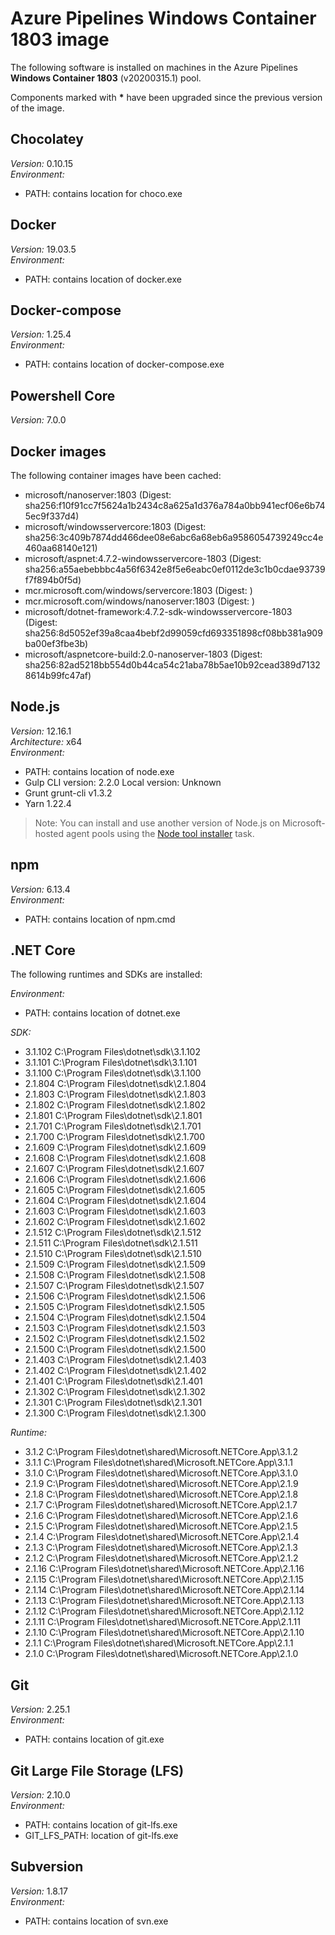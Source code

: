 # Azure Pipelines Windows Container 1803 image

The following software is installed on machines in the Azure Pipelines **Windows Container 1803** (v20200315.1) pool.

Components marked with **\*** have been upgraded since the previous version of the image.


## Chocolatey

_Version:_ 0.10.15<br/>
_Environment:_
* PATH: contains location for choco.exe

## Docker

_Version:_ 19.03.5<br/>
_Environment:_
* PATH: contains location of docker.exe

## Docker-compose

_Version:_ 1.25.4<br/>
_Environment:_
* PATH: contains location of docker-compose.exe

## Powershell Core

_Version:_ 7.0.0<br/>

## Docker images

The following container images have been cached:
* microsoft/nanoserver:1803 (Digest: sha256:f10f91cc7f5624a1b2434c8a625a1d376a784a0bb941ecf06e6b745ec9f337d4)
* microsoft/windowsservercore:1803 (Digest: sha256:3c409b7874dd466dee08e6abc6a68eb6a9586054739249cc4e460aa68140e121)
* microsoft/aspnet:4.7.2-windowsservercore-1803 (Digest: sha256:a55aebebbbc4a56f6342e8f5e6eabc0ef0112de3c1b0cdae93739f7f894b0f5d)
* mcr.microsoft.com/windows/servercore:1803 (Digest: <none>)
* mcr.microsoft.com/windows/nanoserver:1803 (Digest: <none>)
* microsoft/dotnet-framework:4.7.2-sdk-windowsservercore-1803 (Digest: sha256:8d5052ef39a8caa4bebf2d99059cfd693351898cf08bb381a909ba00ef3fbe3b)
* microsoft/aspnetcore-build:2.0-nanoserver-1803 (Digest: sha256:82ad5218bb554d0b44ca54c21aba78b5ae10b92cead389d71328614b99fc47af)

## Node.js

_Version:_ 12.16.1<br/>
_Architecture:_ x64<br/>
_Environment:_
* PATH: contains location of node.exe<br/>
* Gulp CLI version: 2.2.0 Local version: Unknown<br/>
* Grunt grunt-cli v1.3.2<br/>
* Yarn 1.22.4<br/>

> Note: You can install and use another version of Node.js on Microsoft-hosted agent pools using the [Node tool installer](https://docs.microsoft.com/vsts/pipelines/tasks/tool/node-js) task.

## npm

_Version:_ 6.13.4<br/>
_Environment:_
* PATH: contains location of npm.cmd

## .NET Core

The following runtimes and SDKs are installed:

_Environment:_
* PATH: contains location of dotnet.exe

_SDK:_
* 3.1.102 C:\Program Files\dotnet\sdk\3.1.102
* 3.1.101 C:\Program Files\dotnet\sdk\3.1.101
* 3.1.100 C:\Program Files\dotnet\sdk\3.1.100
* 2.1.804 C:\Program Files\dotnet\sdk\2.1.804
* 2.1.803 C:\Program Files\dotnet\sdk\2.1.803
* 2.1.802 C:\Program Files\dotnet\sdk\2.1.802
* 2.1.801 C:\Program Files\dotnet\sdk\2.1.801
* 2.1.701 C:\Program Files\dotnet\sdk\2.1.701
* 2.1.700 C:\Program Files\dotnet\sdk\2.1.700
* 2.1.609 C:\Program Files\dotnet\sdk\2.1.609
* 2.1.608 C:\Program Files\dotnet\sdk\2.1.608
* 2.1.607 C:\Program Files\dotnet\sdk\2.1.607
* 2.1.606 C:\Program Files\dotnet\sdk\2.1.606
* 2.1.605 C:\Program Files\dotnet\sdk\2.1.605
* 2.1.604 C:\Program Files\dotnet\sdk\2.1.604
* 2.1.603 C:\Program Files\dotnet\sdk\2.1.603
* 2.1.602 C:\Program Files\dotnet\sdk\2.1.602
* 2.1.512 C:\Program Files\dotnet\sdk\2.1.512
* 2.1.511 C:\Program Files\dotnet\sdk\2.1.511
* 2.1.510 C:\Program Files\dotnet\sdk\2.1.510
* 2.1.509 C:\Program Files\dotnet\sdk\2.1.509
* 2.1.508 C:\Program Files\dotnet\sdk\2.1.508
* 2.1.507 C:\Program Files\dotnet\sdk\2.1.507
* 2.1.506 C:\Program Files\dotnet\sdk\2.1.506
* 2.1.505 C:\Program Files\dotnet\sdk\2.1.505
* 2.1.504 C:\Program Files\dotnet\sdk\2.1.504
* 2.1.503 C:\Program Files\dotnet\sdk\2.1.503
* 2.1.502 C:\Program Files\dotnet\sdk\2.1.502
* 2.1.500 C:\Program Files\dotnet\sdk\2.1.500
* 2.1.403 C:\Program Files\dotnet\sdk\2.1.403
* 2.1.402 C:\Program Files\dotnet\sdk\2.1.402
* 2.1.401 C:\Program Files\dotnet\sdk\2.1.401
* 2.1.302 C:\Program Files\dotnet\sdk\2.1.302
* 2.1.301 C:\Program Files\dotnet\sdk\2.1.301
* 2.1.300 C:\Program Files\dotnet\sdk\2.1.300

_Runtime:_
* 3.1.2 C:\Program Files\dotnet\shared\Microsoft.NETCore.App\3.1.2
* 3.1.1 C:\Program Files\dotnet\shared\Microsoft.NETCore.App\3.1.1
* 3.1.0 C:\Program Files\dotnet\shared\Microsoft.NETCore.App\3.1.0
* 2.1.9 C:\Program Files\dotnet\shared\Microsoft.NETCore.App\2.1.9
* 2.1.8 C:\Program Files\dotnet\shared\Microsoft.NETCore.App\2.1.8
* 2.1.7 C:\Program Files\dotnet\shared\Microsoft.NETCore.App\2.1.7
* 2.1.6 C:\Program Files\dotnet\shared\Microsoft.NETCore.App\2.1.6
* 2.1.5 C:\Program Files\dotnet\shared\Microsoft.NETCore.App\2.1.5
* 2.1.4 C:\Program Files\dotnet\shared\Microsoft.NETCore.App\2.1.4
* 2.1.3 C:\Program Files\dotnet\shared\Microsoft.NETCore.App\2.1.3
* 2.1.2 C:\Program Files\dotnet\shared\Microsoft.NETCore.App\2.1.2
* 2.1.16 C:\Program Files\dotnet\shared\Microsoft.NETCore.App\2.1.16
* 2.1.15 C:\Program Files\dotnet\shared\Microsoft.NETCore.App\2.1.15
* 2.1.14 C:\Program Files\dotnet\shared\Microsoft.NETCore.App\2.1.14
* 2.1.13 C:\Program Files\dotnet\shared\Microsoft.NETCore.App\2.1.13
* 2.1.12 C:\Program Files\dotnet\shared\Microsoft.NETCore.App\2.1.12
* 2.1.11 C:\Program Files\dotnet\shared\Microsoft.NETCore.App\2.1.11
* 2.1.10 C:\Program Files\dotnet\shared\Microsoft.NETCore.App\2.1.10
* 2.1.1 C:\Program Files\dotnet\shared\Microsoft.NETCore.App\2.1.1
* 2.1.0 C:\Program Files\dotnet\shared\Microsoft.NETCore.App\2.1.0

## Git

_Version:_ 2.25.1<br/>
_Environment:_
* PATH: contains location of git.exe

## Git Large File Storage (LFS)

_Version:_ 2.10.0<br/>
_Environment:_
* PATH: contains location of git-lfs.exe
* GIT_LFS_PATH: location of git-lfs.exe

## Subversion

_Version:_ 1.8.17<br/>
_Environment:_
* PATH: contains location of svn.exe
